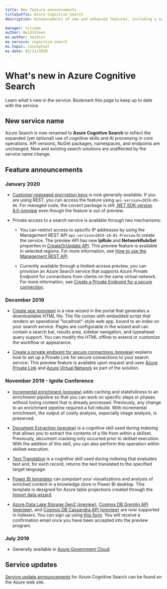 ```yaml
---
title: New feature announcements
titleSuffix: Azure Cognitive Search
description: Announcements of new and enhanced features, including a service rename of Azure Search to Azure Cognitive Search.

manager: nitinme
author: HeidiSteen
ms.author: heidist
ms.service: cognitive-search
ms.topic: conceptual
ms.date: 01/13/2020
---
```

# What's new in Azure Cognitive Search

Learn what's new in the service. Bookmark this page to keep up to date with the service.

<a name="new-service-name"></a>

## New service name

Azure Search is now renamed to **Azure Cognitive Search** to reflect the expanded (yet optional) use of cognitive skills and AI processing in core operations. API versions, NuGet packages, namespaces, and endpoints are unchanged. New and existing search solutions are unaffected by the service name change.

## Feature announcements

### January 2020

+ [Customer-managed encryption keys](search-security-manage-encryption-keys.md) is now generally available. If you are using REST, you can access the feature using `api-version=2019-05-06`. For managed code, the correct package is still [.NET SDK version 8.0-preview](search-dotnet-sdk-migration-version-9.md) even though the feature is out of preview. 

+ Private access to a search service is available through two mechanisms:

  + You can restrict access to specific IP addresses by using the Management REST API  `api-version=2019-10-01-Preview` to create the service. The preview API has new **IpRule** and **NetworkRuleSet** properties in [CreateOrUpdate API](https://docs.microsoft.com/rest/api/searchmanagement/services/createorupdate). This preview feature is available in selected regions. For more information, see [How to use the Management REST API](https://docs.microsoft.com/rest/api/searchmanagement/search-howto-management-rest-api).

  + Currently available through a limited-access preview, you can provision an Azure Search service that supports Azure Private Endpoint for connections from clients on the same virtual network. For more information, see [Create a Private Endpoint for a secure connection](service-create-private-endpoint.md).

### December 2019

+ [Create app (preview)](search-create-app-portal.md) is a new wizard in the portal that generates a downloadable HTML file. The file comes with embedded script that renders an operational "localhost"-style web app, bound to an index on your search service. Pages are configurable in the wizard and can contain a search bar, results area, sidebar navigation, and typeahead query support. You can modify the HTML offline to extend or customize the workflow or appearance.

+ [Create a private endpoint for secure connections (preview)](service-create-private-endpoint.md) explains how to set up a Private Link for secure connections to your search service. This preview feature is available upon request and uses [Azure Private Link](../private-link/private-link-overview.md) and [Azure Virtual Network](../virtual-network/virtual-networks-overview.md) as part of the solution.

### November 2019 - Ignite Conference

+ [Incremental enrichment (preview)](cognitive-search-incremental-indexing-conceptual.md) adds caching and statefullness to an enrichment pipeline so that you can work on specific steps or phases without losing content that is already processed. Previously, any change to an enrichment pipeline required a full rebuild. With incremental enrichment, the output of costly analysis, especially image analysis, is preserved.

<!-- 
+ Custom Entity Lookup is a cognitive skill used during indexing that allows you to provide a list of custom entities (such as part numbers, diseases, or names of locations you care about) that should be found within the text. It supports fuzzy matching, case-insensitive matching, and entity synonyms. -->

+ [Document Extraction (preview)](cognitive-search-skill-document-extraction.md) is a cognitive skill used during indexing that allows you to extract the contents of a file from within a skillset. Previously, document cracking only occurred prior to skillset execution. With the addition of this skill, you can also perform this operation within skillset execution.

+ [Text Translation](cognitive-search-skill-text-translation.md) is a cognitive skill used during indexing that evaluates text and, for each record, returns the text translated to the specified target language.

+ [Power BI templates](https://github.com/Azure-Samples/cognitive-search-templates/blob/master/README.md) can jumpstart your visualizations and analysis of enriched content in a knowledge store in Power BI desktop. This template is designed for Azure table projections created through the [Import data wizard](knowledge-store-create-portal.md).

+ [Azure Data Lake Storage Gen2 (preview)](search-howto-index-azure-data-lake-storage.md), [Cosmos DB Gremlin API (preview)](search-howto-index-cosmosdb.md), and [Cosmos DB Cassandra API (preview)](search-howto-index-cosmosdb.md) are now supported in indexers. You can sign up using [this form](https://aka.ms/azure-cognitive-search/indexer-preview). You will receive a confirmation email once you have been accepted into the preview program.

### July 2019

+ Generally available in [Azure Government Cloud](../azure-government/documentation-government-services-webandmobile.md#azure-cognitive-search).

## Service updates

[Service update announcements](https://azure.microsoft.com/updates/?product=search&status=all) for Azure Cognitive Search can be found on the Azure web site.